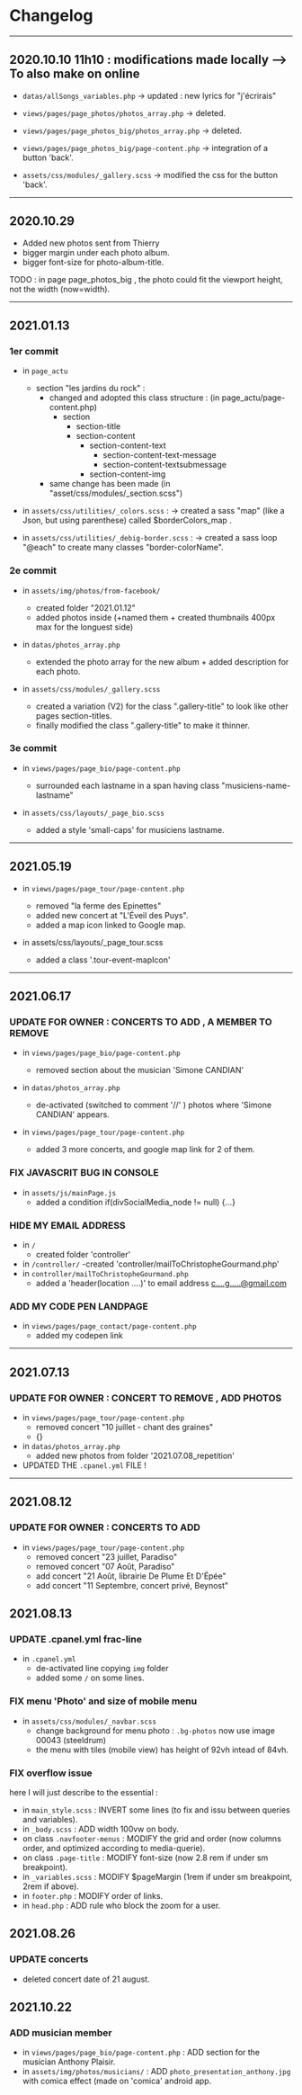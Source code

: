 
# Changelog

---

## 2020.10.10 11h10 :   modifications made locally --> To also make on online

- `datas/allSongs_variables.php`
-> updated : new lyrics for "j'écrirais"

- `views/pages/page_photos/photos_array.php`
-> deleted.

- `views/pages/page_photos_big/photos_array.php`
-> deleted.

- `views/pages/page_photos_big/page-content.php`
-> integration of a button 'back'.

- `assets/css/modules/_gallery.scss`
-> modified the css for the button 'back'.

---

## 2020.10.29

- Added new photos sent from Thierry
- bigger margin under each photo album.
- bigger font-size for photo-album-title.

TODO : in page page_photos_big ,  the photo could fit the viewport height, not the width (now=width).

---

## 2021.01.13

### 1er commit

- in `page_actu`
  - section "les jardins du rock" :
    - changed and adopted this class structure : (in page_actu/page-content.php)
      - section
        - section-title
        - section-content
          - section-content-text
            - section-content-text-message
            - section-content-textsubmessage
          - section-content-img
    - same change has been made (in "asset/css/modules/_section.scss")

- in `assets/css/utilities/_colors.scss` :
-> created a sass "map" (like a Json, but using parenthese) called $borderColors_map .

- in `assets/css/utilities/_debig-border.scss` :
-> created a sass loop "@each" to create many classes "border-colorName".

### 2e commit

- in  `assets/img/photos/from-facebook/`
  - created folder "2021.01.12"
  - added photos inside (+named them + created thumbnails 400px max for the longuest side)

- in  `datas/photos_array.php`
  - extended the photo array for the new album + added description for each photo.

- in  `assets/css/modules/_gallery.scss`
  - created a variation (V2) for the class ".gallery-title" to look like other pages section-titles.
  - finally modified the class ".gallery-title" to make it thinner.

### 3e commit

- in   `views/pages/page_bio/page-content.php`
  - surrounded each lastname in a  span having class "musiciens-name-lastname"

- in   `assets/css/layouts/_page_bio.scss`
  - added a style 'small-caps' for musiciens lastname.

---

## 2021.05.19

- in `views/pages/page_tour/page-content.php`
  - removed "la ferme des Epinettes"
  - added new concert at "L'Éveil des Puys".
  - added a map icon linked to Google map.
  
- in assets/css/layouts/_page_tour.scss
  - added a class '.tour-event-mapIcon'

---

## 2021.06.17

### UPDATE FOR OWNER :  CONCERTS TO ADD , A MEMBER TO REMOVE

- in `views/pages/page_bio/page-content.php`
  - removed section about the musician 'Simone CANDIAN'
- in `datas/photos_array.php`
  - de-activated (switched to comment '//' ) photos where 'Simone CANDIAN' appears.

- in `views/pages/page_tour/page-content.php`
  - added 3 more concerts, and google map link for 2 of them.

### FIX JAVASCRIT BUG IN CONSOLE

- in `assets/js/mainPage.js`
  - added a condition if(divSocialMedia_node != null) {...}

### HIDE MY EMAIL ADDRESS

- in `/`
  - created folder 'controller'
- in `/controller/`
  -created 'controller/mailToChristopheGourmand.php'
- in `controller/mailToChristopheGourmand.php`
  - added a 'header(location ....)' to email address c....g.....@gmail.com

### ADD MY CODE PEN LANDPAGE

- in `views/pages/page_contact/page-content.php`
  - added my codepen link

---

## 2021.07.13

### UPDATE FOR OWNER : CONCERT TO REMOVE , ADD PHOTOS

- in `views/pages/page_tour/page-content.php`
  - removed concert "10 juillet - chant des graines"
  - {}
- in `datas/photos_array.php`
  - added new photos from folder '2021.07.08_repetition'
- UPDATED THE `.cpanel.yml` FILE !

---

## 2021.08.12

### UPDATE FOR OWNER : CONCERTS TO ADD

- in `views/pages/page_tour/page-content.php`
  - removed concert "23 juillet, Paradiso"
  - removed concert "07 Août, Paradiso"
  - add concert "21 Août, librairie De Plume Et D'Épée"
  - add concert "11 Septembre, concert privé, Beynost"

## 2021.08.13

### UPDATE .cpanel.yml frac-line

- in `.cpanel.yml`
  - de-activated line copying `img` folder
  - added some `/` on some lines.

### FIX menu 'Photo' and size of mobile menu

- in `assets/css/modules/_navbar.scss`
  - change background for menu photo : `.bg-photos` now use image 00043 (steeldrum)
  - the menu with tiles (mobile view) has height of 92vh intead of 84vh.

### FIX overflow issue

here I will just describe to the essential :

- in `main_style.scss` : INVERT some lines (to fix and issu between queries and variables).
- in `_body.scss` : ADD width 100vw on body.
- on class `.navfooter-menus` : MODIFY the grid and order (now columns order, and optimized according to media-querie).
- on class `.page-title` : MODIFY font-size (now 2.8 rem if under sm breakpoint).
- in `_variables.scss` : MODIFY $pageMargin (1rem if under sm breakpoint, 2rem if above).
- in `footer.php` : MODIFY order of links.
- in `head.php` : ADD rule who block the zoom for a user.

## 2021.08.26

### UPDATE concerts

- deleted concert date of 21 august.

## 2021.10.22

### ADD musician member

- in `views/pages/page_bio/page-content.php` : ADD section for the musician Anthony Plaisir.
- in `assets/img/photos/musicians/` : ADD `photo_presentation_anthony.jpg` with comica effect (made on 'comica' android app.
